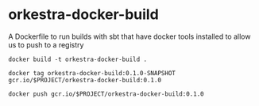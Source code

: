 # orkestra-docker-build
A Dockerfile to run builds with sbt that have docker tools installed to allow us to push to a registry

`docker build -t orkestra-docker-build .`

`docker tag orkestra-docker-build:0.1.0-SNAPSHOT gcr.io/$PROJECT/orkestra-docker-build:0.1.0`

`docker push gcr.io/$PROJECT/orkestra-docker-build:0.1.0`
